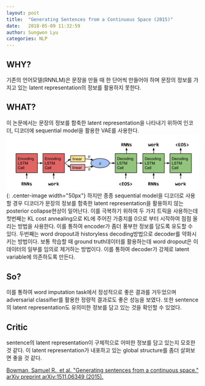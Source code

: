 ```yaml
---
layout: post
title:  "Generating Sentences from a Continuous Space (2015)"
date:   2018-05-09 11:32:59
author: Sungwon Lyu
categories: NLP
---
```


## WHY? 
기존의 언어모델(RNNLM)은 문장을 만들 때 한 단어씩 만들어야 하며 문장의 정보를 가지고 있는 latent representation의 정보를 활용하지 못한다. 

## WHAT?
이 논문에서는 문장의 정보를 함축한 latent representation을 나타내기 위하여 인코더, 디코더에 sequential model을 활용한 VAE를 사용한다.
![image](/assets/images/svae.png){: .center-image width="50px"}
하지만 종종 sequential model을 디코더로 사용할 경우 디코더가 문장의 정보를 함축한 latent representation을 활용하지 않는 posterior collapse현상이 일어난다. 이를 극복하기 위하여 두 가지 트릭을 사용하는데 첫번째는 KL cost annealing으로 KL에 주어진 가중치를 0으로 부터 시작하여 점점 올리는 방법을 사용한다. 이를 통하여 encoder가 좀더 풍부한 정보를 담도록 유도할 수 있다. 두번째는 word dropout과 historyless decoding방법으로 decoder를 약화시키는 방법이다. 보통 학습할 때 ground truth데이터를 활용하는데 word dropout은 이 데이터의 일부를 임의로 제거하는 방법이다. 이를 통하여 decoder가 강제로 latent variable에 의존하도록 만든다. 

## So?
이를 통하여 word imputation task에서 정성적으로 좋은 결과를 거두었으며 adversarial classifier를 활용한 정량적 결과로도 좋은 성능을 보였다. 또한 sentence의 latent representation도 유의미한 정보를 담고 있는 것을 확인할 수 있었다.

## Critic
sentence의 latent representation이 구체적으로 어떠한 정보를 담고 있는지 모호한 것 같다. 이 latent representation가 내포하고 있는 global structure를 좀더 살펴보면 좋을 것 같다. 

[Bowman, Samuel R., et al. "Generating sentences from a continuous space." arXiv preprint arXiv:1511.06349 (2015).](https://arxiv.org/abs/1511.06349)
